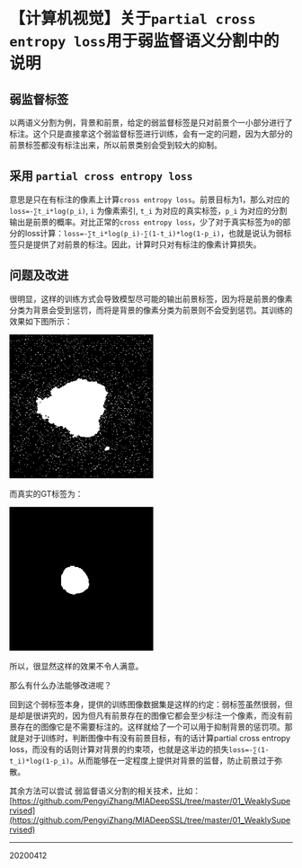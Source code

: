 # 【计算机视觉】关于`partial cross entropy loss`用于弱监督语义分割中的说明

## 弱监督标签

以两语义分割为例，背景和前景，给定的弱监督标签是只对前景个一小部分进行了标注。这个只是直接拿这个弱监督标签进行训练，会有一定的问题，因为大部分的前景标签都没有标注出来，所以前景类别会受到较大的抑制。

## 采用 `partial cross entropy loss`

意思是只在有标注的像素上计算`cross entropy loss`。前景目标为1，那么对应的 `loss=-∑t_i*log(p_i)`, `i` 为像素索引, `t_i` 为对应的真实标签，`p_i` 为对应的分割输出是前景的概率。对比正常的`cross entropy loss`，少了对于真实标签为`0`的部分的loss计算：`loss=-∑t_i*log(p_i)-∑(1-t_i)*log(1-p_i)`，也就是说认为弱标签只是提供了对前景的标注。因此，计算时只对有标注的像素计算损失。

## 问题及改进

很明显，这样的训练方式会导致模型尽可能的输出前景标签，因为将是前景的像素分类为背景会受到惩罚，而将是背景的像素分类为前景则不会受到惩罚。其训练的效果如下图所示：

![](/img/20200412/Figure1.png)

而真实的GT标签为：

![](/img/20200412/Figure2.png)

所以，很显然这样的效果不令人满意。

那么有什么办法能够改进呢？

回到这个弱标签本身，提供的训练图像数据集是这样的约定：弱标签虽然很弱，但是却是很讲究的，因为但凡有前景存在的图像它都会至少标注一个像素，而没有前景存在的图像它是不需要标注的。这样就给了一个可以用于抑制背景的惩罚项。那就是对于训练时，判断图像中有没有前景目标，有的话计算partial cross entropy loss，而没有的话则计算对背景的约束项，也就是这半边的损失`loss=-∑(1-t_i)*log(1-p_i)`。从而能够在一定程度上提供对背景的监督，防止前景过于弥散。




其余方法可以尝试 弱监督语义分割的相关技术，比如：[https://github.com/PengyiZhang/MIADeepSSL/tree/master/01_WeaklySupervised](https://github.com/PengyiZhang/MIADeepSSL/tree/master/01_WeaklySupervised)



-----
20200412